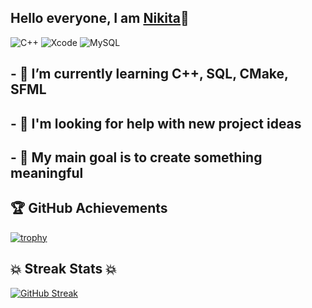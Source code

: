 ## Hello everyone, I am [Nikita](https://github.com/Dobryak99)👋

![C++](https://img.shields.io/badge/c++-%2300599C.svg?style=for-the-badge&logo=c%2B%2B&logoColor=white)
![Xcode](https://img.shields.io/badge/Xcode-007ACC?style=for-the-badge&logo=Xcode&logoColor=white)
![MySQL](https://img.shields.io/badge/mysql-%2300f.svg?style=for-the-badge&logo=mysql&logoColor=white)
## - 🌱 I’m currently learning C++, SQL, CMake, SFML
## - 🤔 I'm looking for help with new project ideas
## - 🎯 My main goal is to create something meaningful

## 🏆 GitHub Achievements
[![trophy](https://github-profile-trophy.vercel.app/?username=Dobryak99&theme=onedark)](https://github.com/ryo-ma/github-profile-trophy)

## 💥 Streak Stats 💥
[![GitHub Streak](https://github-readme-streak-stats.herokuapp.com/?user=Dobryak99&theme=dark)](https://git.io/streak-stats)





<!--
**Dobryak99/Dobryak99** is a ✨ _special_ ✨ repository because its `README.md` (this file) appears on your GitHub profile.

Here are some ideas to get you started:

- 🔭 I’m currently working on ...
- 🌱 I’m currently learning ...
- 👯 I’m looking to collaborate on ...
- 🤔 I’m looking for help with ...
- 💬 Ask me about ...
- 📫 How to reach me: ...
- 😄 Pronouns: ...
- ⚡ Fun fact: ...
-->

